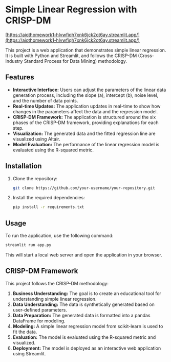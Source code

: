 # Simple Linear Regression with CRISP-DM
[https://aiothomework1-hlvwfiqh7xnk6jck2ot6ay.streamlit.app/](https://aiothomework1-hlvwfiqh7xnk6jck2ot6ay.streamlit.app/)

This project is a web application that demonstrates simple linear regression. It is built with Python and Streamlit, and follows the CRISP-DM (Cross-Industry Standard Process for Data Mining) methodology.

## Features

*   **Interactive Interface:** Users can adjust the parameters of the linear data generation process, including the slope (a), intercept (b), noise level, and the number of data points.
*   **Real-time Updates:** The application updates in real-time to show how changes in the parameters affect the data and the regression model.
*   **CRISP-DM Framework:** The application is structured around the six phases of the CRISP-DM framework, providing explanations for each step.
*   **Visualization:** The generated data and the fitted regression line are visualized using Altair.
*   **Model Evaluation:** The performance of the linear regression model is evaluated using the R-squared metric.

## Installation

1.  Clone the repository:
    ```bash
    git clone https://github.com/your-username/your-repository.git
    ```
2.  Install the required dependencies:
    ```bash
    pip install -r requirements.txt
    ```

## Usage

To run the application, use the following command:

```bash
streamlit run app.py
```

This will start a local web server and open the application in your browser.

## CRISP-DM Framework

This project follows the CRISP-DM methodology:

1.  **Business Understanding:** The goal is to create an educational tool for understanding simple linear regression.
2.  **Data Understanding:** The data is synthetically generated based on user-defined parameters.
3.  **Data Preparation:** The generated data is formatted into a pandas DataFrame for modeling.
4.  **Modeling:** A simple linear regression model from scikit-learn is used to fit the data.
5.  **Evaluation:** The model is evaluated using the R-squared metric and visualized.
6.  **Deployment:** The model is deployed as an interactive web application using Streamlit.

